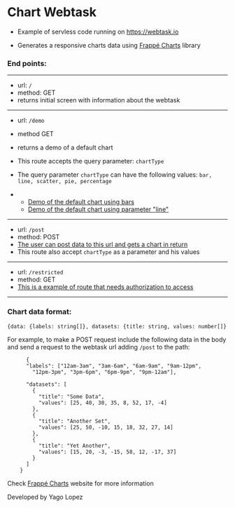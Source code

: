 # Chart Webtask



- Example of servless code running on https://webtask.io


- Generates a responsive charts data using <a href="https://frappe.github.io/charts/" target="_blank">Frappé Charts</a> library



### End points:

------

- url: `/`
- method: GET
- returns initial screen with information about the webtask

------

- url: `/demo`

- method GET

- returns a demo of a default chart

- This route accepts the query parameter: `chartType`

- The query parameter `chartType` can have the following values: `bar, line, scatter, pie, percentage`

- - [Demo of the default chart using bars](https://wt-26c8d8dafc4cb18db903554c4e796c40-0.run.webtask.io/chart)
  - [Demo of the default chart using parameter "line"](https://wt-26c8d8dafc4cb18db903554c4e796c40-0.run.webtask.io/chart?chartType=line)

------

- url: `/post`
- method: POST
- [The user can post data to this url and gets a chart in return](https://wt-26c8d8dafc4cb18db903554c4e796c40-0.run.webtask.io/chart/post)
- This route also accept `chartType` as a parameter and his values

------

- url: `/restricted`
- method: GET
- [This is a example of route that needs authorization to access](https://wt-26c8d8dafc4cb18db903554c4e796c40-0.run.webtask.io/chart/restricted)

------



### Chart data format:

`{data: {labels: string[]}, datasets: {title: string, values: number[]}`

For example, to make a POST request include the following data in the body and send a request to the webtask url adding `/post` to the path:

          {
          "labels": ["12am-3am", "3am-6am", "6am-9am", "9am-12pm",
            "12pm-3pm", "3pm-6pm", "6pm-9pm", "9pm-12am"],
    
          "datasets": [
            {
              "title": "Some Data",
              "values": [25, 40, 30, 35, 8, 52, 17, -4]
            },
            {
              "title": "Another Set",
              "values": [25, 50, -10, 15, 18, 32, 27, 14]
            },
            {
              "title": "Yet Another",
              "values": [15, 20, -3, -15, 58, 12, -17, 37]
            }
          ]
        }
Check [Frappé Charts](https://frappe.github.io/charts/) website for more information

Developed by Yago Lopez